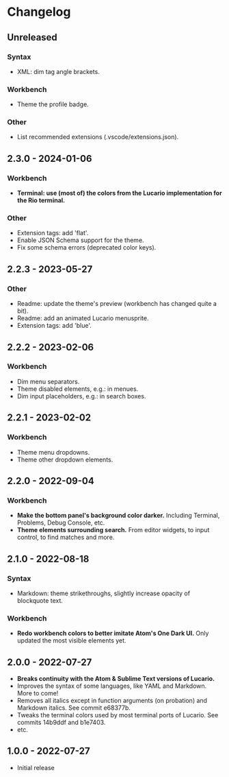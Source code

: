 # Changelog

## Unreleased

### Syntax

- XML: dim tag angle brackets.

### Workbench

- Theme the profile badge.

### Other

- List recommended extensions (.vscode/extensions.json).

## 2.3.0 - 2024-01-06

### Workbench

- **Terminal: use (most of) the colors from the Lucario implementation for the Rio terminal.**

### Other

- Extension tags: add 'flat'.
- Enable JSON Schema support for the theme.
- Fix some schema errors (deprecated color keys).

## 2.2.3 - 2023-05-27

### Other

- Readme: update the theme's preview (workbench has changed quite a bit).
- Readme: add an animated Lucario menusprite.
- Extension tags: add 'blue'.

## 2.2.2 - 2023-02-06

### Workbench

- Dim menu separators.
- Theme disabled elements, e.g.: in menues.
- Dim input placeholders, e.g.: in search boxes.

## 2.2.1 - 2023-02-02

### Workbench

- Theme menu dropdowns.
- Theme other dropdown elements.

## 2.2.0 - 2022-09-04

### Workbench

- **Make the bottom panel's background color darker.** Including Terminal, Problems, Debug Console, etc.
- **Theme elements surrounding search.** From editor widgets, to input control, to find matches and more.

## 2.1.0 - 2022-08-18

### Syntax

- Markdown: theme strikethroughs, slightly increase opacity of blockquote text.

### Workbench

- **Redo workbench colors to better imitate Atom's One Dark UI.** Only updated the most visible elements yet.

## 2.0.0 - 2022-07-27

- **Breaks continuity with the Atom & Sublime Text versions of Lucario.**
- Improves the syntax of some languages, like YAML and Markdown. More to come!
- Removes all italics except in function arguments (on probation) and Markdown italics. See commit e68377b.
- Tweaks the terminal colors used by most terminal ports of Lucario. See commits 14b9ddf and b1e7403.
- etc.

## 1.0.0 - 2022-07-27

- Initial release

